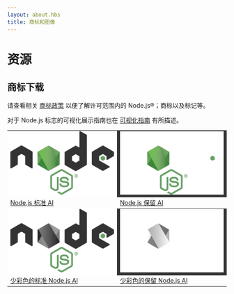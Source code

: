 ```yaml
---
layout: about.hbs
title: 商标和图像
---
```

# 资源

## 商标下载

 请查看相关 [商标政策](/about/trademark/) 以便了解许可范围内的 Node.js&reg;；商标以及标记等。

 对于 Node.js 标志的可视化展示指南也在 [可视化指南](/static/documents/foundation-visual-guidelines.pdf) 有所描述。

<table border="0" cellspacing="0" cellpadding="20" class="logos">
  <tr>
    <td bgcolor="#FFFFFF"><a href="/static/images/logos/nodejs-new-pantone-black.ai"><img src="/static/images/logos/nodejs-new-pantone-black.png" alt="Node.js 浅色背景"></a></td>
    <td bgcolor="#333333"><a href="/static/images/logos/nodejs-new-pantone-white.ai"><img src="/static/images/logos/nodejs-new-pantone-white.png" alt="Node.js 深色背景"></a></td>
  </tr>
  <tr>
    <td><a href="/static/images/logos/nodejs-new-pantone-black.ai">Node.js 标准 AI</a></td>
    <td><a href="/static/images/logos/nodejs-new-pantone-white.ai">Node.js 保留 AI</a></td>
  </tr>
  <tr>
    <td bgcolor="#FFFFFF"><a href="/static/images/logos/nodejs-new-black.ai"><img src="/static/images/logos/nodejs-new-black.png" alt="Node.js 浅色背景 "></a></td>
    <td bgcolor="#333333"><a href="/static/images/logos/nodejs-new-white.ai"><img src="/static/images/logos/nodejs-new-white.png" alt="Node.js 深色背景 "></a></td>
  </tr>
  <tr>
    <td><a href="/static/images/logos/nodejs-new-black.ai">少彩色的标准 Node.js AI</a></td>
    <td><a href="/static/images/logos/nodejs-new-white.ai">少彩色的保留 Node.js AI</a></td>
  </tr>
</table>
